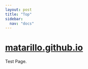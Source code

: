 ```yaml
---
layout: post
title: "Top"
sidebar:
  nav: "docs"
---
```


# [matarillo.github.io](https://matarillo.github.io/)

Test Page.
